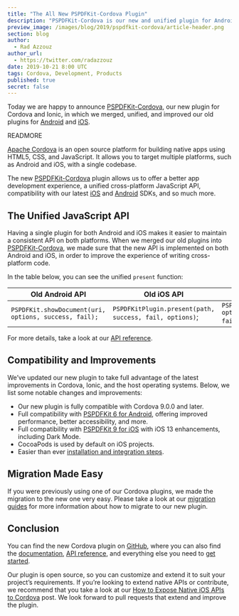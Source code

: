 ```yaml
---
title: "The All New PSPDFKit-Cordova Plugin"
description: "PSPDFKit-Cordova is our new and unified plugin for Android and iOS."
preview_image: /images/blog/2019/pspdfkit-cordova/article-header.png
section: blog
author:
  - Rad Azzouz
author_url:
  - https://twitter.com/radazzouz
date: 2019-10-21 8:00 UTC
tags: Cordova, Development, Products
published: true
secret: false
---
```


Today we are happy to announce [PSPDFKit-Cordova][pspdfkit-cordova repo], our new plugin for Cordova and Ionic, in which we merged, unified, and improved our old plugins for [Android][cordova-android repo] and [iOS][cordova-ios repo].

READMORE

[Apache Cordova][] is an open source platform for building native apps using HTML5, CSS, and JavaScript. It allows you to target multiple platforms, such as Android and iOS, with a single codebase.

The new [PSPDFKit-Cordova][pspdfkit-cordova repo] plugin allows us to offer a better app development experience, a unified cross-platform JavaScript API, compatibility with our latest [iOS][pspdfkit-ios-9 post] and [Android][pspdfkit-android-6 post] SDKs, and so much more.

## The Unified JavaScript API

Having a single plugin for both Android and iOS makes it easier to maintain a consistent API on both platforms. When we merged our old plugins into [PSPDFKit-Cordova][pspdfkit-cordova repo], we made sure that the new API is implemented on both Android and iOS, in order to improve the experience of writing cross-platform code.

In the table below, you can see the unified `present` function:

| Old Android API                                       | Old iOS API                                             | Unified API                                          |
| ----------------------------------------------------- | ------------------------------------------------------- | ---------------------------------------------------- |
| `PSPDFKit.showDocument(uri, options, success, fail);` | `PSPDFKitPlugin.present(path, success, fail, options)`; | `PSPDFKit.present(path, options, success, failure)`; |

For more details, take a look at our [API reference][pspdfkit.js].

## Compatibility and Improvements

We’ve updated our new plugin to take full advantage of the latest improvements in Cordova, Ionic, and the host operating systems. Below, we list some notable changes and improvements:

- Our new plugin is fully compatible with Cordova 9.0.0 and later.
- Full compatibility with [PSPDFKit 6 for Android][pspdfkit-android-6 post], offering improved performance, better accessibility, and more.
- Full compatibility with [PSPDFKit 9 for iOS][pspdfkit-ios-9 post] with iOS 13 enhancements, including Dark Mode.
- CocoaPods is used by default on iOS projects.
- Easier than ever [installation and integration steps][].

## Migration Made Easy

If you were previously using one of our Cordova plugins, we made the migration to the new one very easy. Please take a look at our [migration guides][migration-guides] for more information about how to migrate to our new plugin.

## Conclusion

You can find the new Cordova plugin on [GitHub][pspdfkit-cordova repo], where you can also find the [documentation][], [API reference][pspdfkit.js], and everything else you need to [get started][getting started guides].

Our plugin is open source, so you can customize and extend it to suit your project’s requirements. If you’re looking to extend native APIs or contribute, we recommend that you take a look at our [How to Expose Native iOS APIs to Cordova][] post. We look forward to pull requests that extend and improve the plugin.

[apache cordova]: https://cordova.apache.org/
[pspdfkit-cordova repo]: https://github.com/PSPDFKit/PSPDFKit-Cordova
[cordova-android repo]: https://github.com/PSPDFKit/Cordova-Android
[cordova-ios repo]: https://github.com/PSPDFKit/Cordova-iOS
[pspdfkit-android-6 post]: /blog/2019/pspdfkit-android-6/
[pspdfkit-ios-9 post]: /blog/2019/pspdfkit-ios-9/
[pspdfkit.js]: https://github.com/PSPDFKit/PSPDFKit-Cordova/blob/master/www/PSPDFKit.js
[installation and integration steps]: https://github.com/PSPDFKit/PSPDFKit-Cordova/#installation-and-integration-steps
[documentation]: https://github.com/PSPDFKit/PSPDFKit-Cordova#documentation
[getting started guides]: https://github.com/PSPDFKit/PSPDFKit-Cordova#getting-started
[migration-guides]: https://github.com/PSPDFKit/PSPDFKit-Cordova/#migration-guides
[how to expose native ios apis to cordova]: /blog/2019/how-to-expose-ios-api-to-cordova/
[cordova plugin pull request]: https://github.com/PSPDFKit/PSPDFKit-Cordova/pulls
